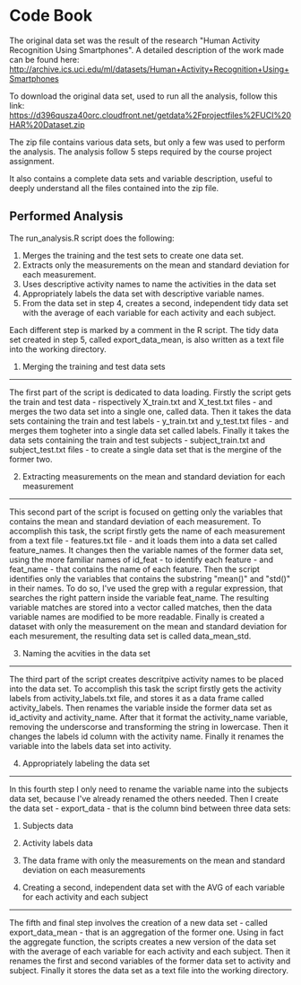 Code Book
=========

The original data set was the result of the research "Human Activity Recognition Using Smartphones". 
A detailed description of the work made can be found here: http://archive.ics.uci.edu/ml/datasets/Human+Activity+Recognition+Using+Smartphones

To download the original data set, used to run all the analysis, follow this link: https://d396qusza40orc.cloudfront.net/getdata%2Fprojectfiles%2FUCI%20HAR%20Dataset.zip

The zip file contains various data sets, but only a few was used to perform the analysis. The analysis follow 5 steps required by the course project assignment.

It also contains a complete data sets and variable description, useful to deeply understand all the files contained into the zip file.

Performed Analysis
------------------

The run_analysis.R script does the following:
 1. Merges the training and the test sets to create one data set.
 2. Extracts only the measurements on the mean and standard deviation for each measurement. 
 3. Uses descriptive activity names to name the activities in the data set
 4. Appropriately labels the data set with descriptive variable names. 
 5. From the data set in step 4, creates a second, independent tidy data set with the average of each variable for each activity and each subject.

Each different step is marked by a comment in the R script. The tidy data set created in step 5, called export_data_mean, is also written as a text file into the working directory.



1. Merging the training and test data sets
------------------------------------------

The first part of the script is dedicated to data loading. Firstly the script gets the train and test data - rispectively X_train.txt and X_test.txt files - and merges the two data set into a single one, called data.
Then it takes the data sets containing the train and test labels - y_train.txt and y_test.txt files - and merges them togheter into a single data set called labels.
Finally it takes the data sets containing the train and test subjects - subject_train.txt and subject_test.txt files - to create a single data set that is the mergine of the former two.

2. Extracting measurements on the mean and standard deviation for each measurement
----------------------------------------------------------------------------------

This second part of the script is focused on getting only the variables that contains the mean and standard deviation of each measurement. 
To accomplish this task, the script firstly gets the name of each measurement from a text file - features.txt file - and it loads them into a data set called feature_names.
It changes then the variable names of the former data set, using the more familiar names of id_feat - to identify each feature - and feat_name - that contains the name of each feature.
Then the script identifies only the variables that contains the substring "mean()" and "std()" in their names. To do so, I've used the grep with a regular expression, that searches the right pattern inside the variable feat_name.
The resulting variable matches are stored into a vector called matches, then the data variable names are modified to be more readable.
Finally is created a dataset with only the measurement on the mean and standard deviation for each mesurement, the resulting data set is called data_mean_std.

3. Naming the acvities in the data set
--------------------------------------

The third part of the script creates descritpive activity names to be placed into the data set.
To accomplish this task the script firstly gets the activity labels from activity_labels.txt file, and stores it as a data frame called activity_labels. 
Then renames the variable inside the former data set as id_activity and activity_name. 
After that it format the activity_name variable, removing the underscorse and transforming the string in lowercase.
Then it changes the labels id column with the activity name. Finally it renames the variable into the labels data set into activity.

4. Appropriately labeling the data set 
--------------------------------------

In this fourth step I only need to rename the variable name into the subjects data set, because I've already renamed the others needed.
Then I create the data set - export_data - that is the column bind between three data sets: 
 1. Subjects data
 2. Activity labels data
 3. The data frame with only the measurements on the mean and standard deviation on each measurements

5. Creating a second, independent data set with the AVG of each variable for each activity and each subject
-----------------------------------------------------------------------------------------------------------

The fifth and final step involves the creation of a new data set - called export_data_mean - that is an aggregation of the former one.
Using in fact the aggregate function, the scripts creates a new version of the data set with the average of each variable for each activity and each subject.
Then it renames the first and second variables of the former data set to activity and subject.
Finally it stores the data set as a text file into the working directory.  